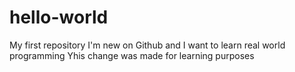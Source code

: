 # hello-world
My first repository
I'm new on Github and I want to learn real world programming
Yhis change was made for learning purposes
